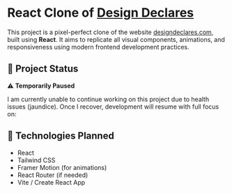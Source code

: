 # React Clone of [Design Declares](https://designdeclares.com/)

This project is a pixel-perfect clone of the website [designdeclares.com](https://designdeclares.com/), built using **React**. It aims to replicate all visual components, animations, and responsiveness using modern frontend development practices.

## 🚧 Project Status

⚠️ **Temporarily Paused**

I am currently unable to continue working on this project due to health issues (jaundice). Once I recover, development will resume with full focus on:


## 🔧 Technologies Planned

- React
- Tailwind CSS
- Framer Motion (for animations)
- React Router (if needed)
- Vite / Create React App

